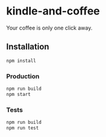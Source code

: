 # kindle-and-coffee
Your coffee is only one click away.

## Installation

```bash
npm install
```

### Production

```bash
npm run build
npm start
```

### Tests
```bash
npm run build
npm run test
```
